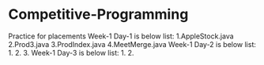 # Competitive-Programming
Practice for placements
Week-1 Day-1 is below list:
  1.AppleStock.java
  2.Prod3.java
  3.ProdIndex.java
  4.MeetMerge.java
Week-1 Day-2 is below list:
  1.
  2.
  3.
Week-1 Day-3 is below list:
  1.
  2.
